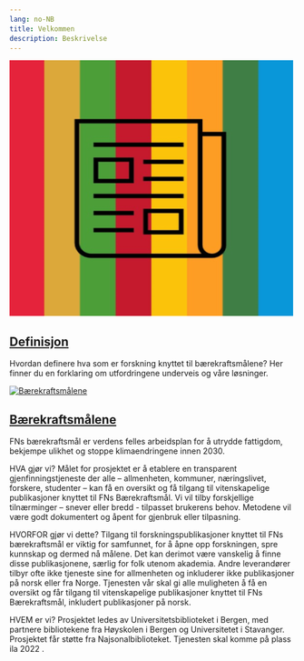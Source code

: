 ```yaml
---
lang: no-NB
title: Velkommen
description: Beskrivelse
---
```

<div class="cards">
  <div class="card">
    <div class="image">
      <a href="/definisjon/"><img src="./images/image_r4sdg_500x450.png" alt="Definisjon"></a>
    </div>
    <div class="content">
      <h2><a href="/definsjon/">Definisjon</a></h2>
      <p>Hvordan definere hva som er forskning knyttet til bærekraftsmålene? Her finner du en forklaring om utfordringene underveis og våre løsninger.</p>
    </div>
  </div>

  <div class="card">
    <div class="image">
      <a href="/bærekraftsmålene/"><img src="./images/image_berekraftshjulet_500x450.png" alt="Bærekraftsmålene"></a>
    </div>
    <div class="content">
      <h2><a href="/bærekraftsmålene/">Bærekraftsmålene</a></h2>
      <p>FNs bærekraftsmål er verdens felles arbeidsplan for å utrydde fattigdom, bekjempe ulikhet og stoppe klimaendringene innen 2030.</p>
    </div>
  </div>
</div>




HVA gjør vi? Målet for prosjektet er å etablere en transparent gjenfinningstjeneste der alle – allmenheten, kommuner, næringslivet, forskere, studenter – kan få en oversikt og få tilgang til vitenskapelige publikasjoner knyttet til FNs Bærekraftsmål. Vi vil tilby forskjellige tilnærminger – snever eller bredd - tilpasset brukerens behov. Metodene vil være godt dokumentert og åpent for gjenbruk eller tilpasning.

HVORFOR gjør vi dette? Tilgang til forskningspublikasjoner knyttet til FNs bærekraftsmål er viktig for samfunnet, for å åpne opp forskningen, spre kunnskap og dermed nå målene. Det kan derimot være vanskelig å finne disse publikasjonene, særlig for folk utenom akademia. Andre leverandører tilbyr ofte ikke tjeneste sine for allmenheten og inkluderer ikke publikasjoner på norsk eller fra Norge. Tjenesten vår skal gi alle muligheten å få en oversikt og får tilgang til vitenskapelige publikasjoner knyttet til FNs Bærekraftsmål, inkludert publikasjoner på norsk.

HVEM er vi? Prosjektet ledes av Universitetsbiblioteket i Bergen, med partnere bibliotekene fra Høyskolen i Bergen og Universitetet i Stavanger. Prosjektet får støtte fra Najsonalbiblioteket. Tjenesten skal komme på plass ila 2022 .
